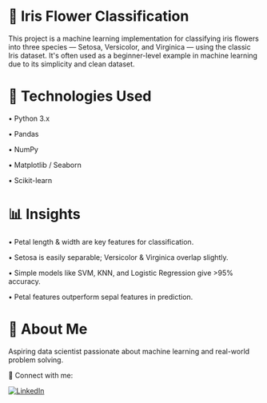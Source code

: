 # 🌸 Iris Flower Classification
This project is a machine learning implementation for classifying iris flowers into three species — Setosa, Versicolor, and Virginica — using the classic Iris dataset. It's often used as a beginner-level example in machine learning due to its simplicity and clean dataset.

# 🚀 Technologies Used
• Python 3.x

• Pandas

• NumPy

• Matplotlib / Seaborn

• Scikit-learn

# 📊 Insights

• Petal length & width are key features for classification.

• Setosa is easily separable; Versicolor & Virginica overlap slightly.

• Simple models like SVM, KNN, and Logistic Regression give >95% accuracy.

• Petal features outperform sepal features in prediction.

# 👤 About Me

Aspiring data scientist passionate about machine learning and real-world problem solving.

📍 Connect with me:

[![LinkedIn](https://img.shields.io/badge/-LinkedIn-0A66C2?style=flat&logo=linkedin&logoColor=white)](https://www.linkedin.com/in/muhammad-saad-raza-7a98b0286)

